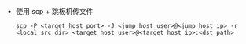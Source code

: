 * 使用 scp + 跳板机传文件

    `scp -P <target_host_port> -J <jump_host_user>@<jump_host_ip> -r <local_src_dir> <target_host_user>@<target_host_ip>:<dst_path>`